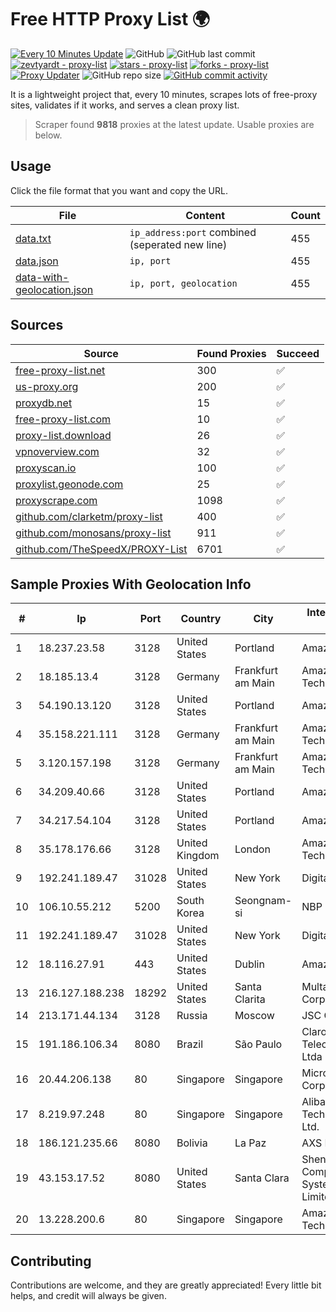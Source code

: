 
# Free HTTP Proxy List 🌍

[![Every 10 Minutes Update](https://github.com/mertguvencli/http-proxy-list/actions/workflows/main.yml/badge.svg?branch=main)](https://github.com/mertguvencli/http-proxy-list/actions/workflows/main.yml)
![GitHub](https://img.shields.io/github/license/mertguvencli/http-proxy-list)
![GitHub last commit](https://img.shields.io/github/last-commit/mertguvencli/http-proxy-list)
[![zevtyardt - proxy-list](https://img.shields.io/static/v1?label=zevtyardt&message=proxy-list&color=blue&logo=github)](https://github.com/zevtyardt/proxy-list "Go to GitHub repo")
[![stars - proxy-list](https://img.shields.io/github/stars/zevtyardt/proxy-list?style=social)](https://github.com/zevtyardt/proxy-list)
[![forks - proxy-list](https://img.shields.io/github/forks/zevtyardt/proxy-list?style=social)](https://github.com/zevtyardt/proxy-list)
[![Proxy Updater](https://github.com/zevtyardt/proxy-list/workflows/Proxy%20Updater/badge.svg)](https://github.com/zevtyardt/proxy-list/actions?query=workflow:"Proxy+Updater")
![GitHub repo size](https://img.shields.io/github/repo-size/zevtyardt/proxy-list)
[![GitHub commit activity](https://img.shields.io/github/commit-activity/m/zevtyardt/proxy-list?logo=commits)](https://github.com/zevtyardt/proxy-list/commits/main)

It is a lightweight project that, every 10 minutes, scrapes lots of free-proxy sites, validates if it works, and serves a clean proxy list.

> Scraper found **9818** proxies at the latest update. Usable proxies are below.

## Usage

Click the file format that you want and copy the URL.

|File|Content|Count|
|----|-------|-----|
|[data.txt](https://raw.githubusercontent.com/mertguvencli/http-proxy-list/main/proxy-list/data.txt)|`ip_address:port` combined (seperated new line)|455|
|[data.json](https://raw.githubusercontent.com/mertguvencli/http-proxy-list/main/proxy-list/data.json)|`ip, port`|455|
|[data-with-geolocation.json](https://raw.githubusercontent.com/mertguvencli/http-proxy-list/main/proxy-list/data-with-geolocation.json)|`ip, port, geolocation`|455|

## Sources

|Source|Found Proxies|Succeed|
|------|-------------|-------|
|[free-proxy-list.net](https://free-proxy-list.net)|300|✅|
|[us-proxy.org](https://www.us-proxy.org)|200|✅|
|[proxydb.net](http://proxydb.net)|15|✅|
|[free-proxy-list.com](https://free-proxy-list.com/?page=&port=&type%5B%5D=http&type%5B%5D=https&up_time=0&search=Search)|10|✅|
|[proxy-list.download](https://www.proxy-list.download/HTTP)|26|✅|
|[vpnoverview.com](https://vpnoverview.com/privacy/anonymous-browsing/free-proxy-servers)|32|✅|
|[proxyscan.io](https://www.proxyscan.io)|100|✅|
|[proxylist.geonode.com](https://proxylist.geonode.com/api/proxy-list?limit=300&page=1&sort_by=lastChecked&sort_type=desc&protocols=http,https)|25|✅|
|[proxyscrape.com](https://api.proxyscrape.com/v2/?request=displayproxies&protocol=http&timeout=10000&country=all&ssl=all&anonymity=all)|1098|✅|
|[github.com/clarketm/proxy-list](https://raw.githubusercontent.com/clarketm/proxy-list/master/proxy-list-raw.txt)|400|✅|
|[github.com/monosans/proxy-list](https://raw.githubusercontent.com/monosans/proxy-list/main/proxies/http.txt)|911|✅|
|[github.com/TheSpeedX/PROXY-List](https://raw.githubusercontent.com/TheSpeedX/PROXY-List/master/http.txt)|6701|✅|


## Sample Proxies With Geolocation Info

|#|Ip|Port|Country|City|Internet Service Provider|
|-|--|----|-------|----|-------------------------|
|1|18.237.23.58|3128|United States|Portland|Amazon.com, Inc.|
|2|18.185.13.4|3128|Germany|Frankfurt am Main|Amazon Technologies Inc.|
|3|54.190.13.120|3128|United States|Portland|Amazon.com, Inc.|
|4|35.158.221.111|3128|Germany|Frankfurt am Main|Amazon Technologies Inc.|
|5|3.120.157.198|3128|Germany|Frankfurt am Main|Amazon Technologies Inc.|
|6|34.209.40.66|3128|United States|Portland|Amazon.com, Inc.|
|7|34.217.54.104|3128|United States|Portland|Amazon.com, Inc.|
|8|35.178.176.66|3128|United Kingdom|London|Amazon Technologies Inc.|
|9|192.241.189.47|31028|United States|New York|DigitalOcean, LLC|
|10|106.10.55.212|5200|South Korea|Seongnam-si|NBP|
|11|192.241.189.47|31028|United States|New York|DigitalOcean, LLC|
|12|18.116.27.91|443|United States|Dublin|Amazon.com, Inc.|
|13|216.127.188.238|18292|United States|Santa Clarita|Multacom Corporation|
|14|213.171.44.134|3128|Russia|Moscow|JSC Comcor|
|15|191.186.106.34|8080|Brazil|São Paulo|Claro NXT Telecomunicacoes Ltda|
|16|20.44.206.138|80|Singapore|Singapore|Microsoft Corporation|
|17|8.219.97.248|80|Singapore|Singapore|Alibaba (US) Technology Co., Ltd.|
|18|186.121.235.66|8080|Bolivia|La Paz|AXS Bolivia S. A.|
|19|43.153.17.52|8080|United States|Santa Clara|Shenzhen Tencent Computer Systems Company Limited|
|20|13.228.200.6|80|Singapore|Singapore|Amazon Technologies Inc.|



## Contributing

Contributions are welcome, and they are greatly appreciated! Every
little bit helps, and credit will always be given.

